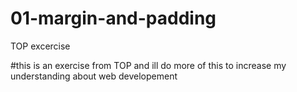 # 01-margin-and-padding
TOP excercise

#this is an exercise from TOP and ill do more of this to increase my understanding about web developement
